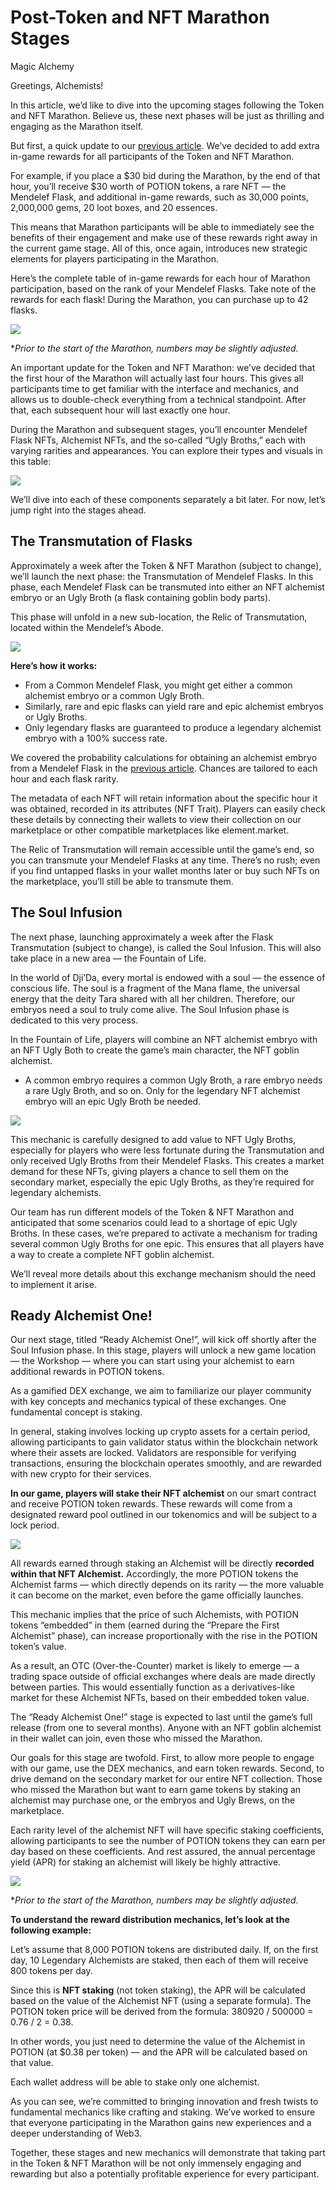 # Post-Token and NFT Marathon Stages
Magic Alchemy

Greetings, Alchemists!

In this article, we’d like to dive into the upcoming stages following the Token and NFT Marathon. Believe us, these next phases will be just as thrilling and engaging as the Marathon itself.

But first, a quick update to our [previous article](src/game-lore-library/stage/articles/Marafon/Marafon_en.md). We’ve decided to add extra in-game rewards for all participants of the Token and NFT Marathon.

For example, if you place a $30 bid during the Marathon, by the end of that hour, you’ll receive $30 worth of POTION tokens, a rare NFT — the Mendelef Flask, and additional in-game rewards, such as 30,000 points, 2,000,000 gems, 20 loot boxes, and 20 essences.

This means that Marathon participants will be able to immediately see the benefits of their engagement and make use of these rewards right away in the current game stage. All of this, once again, introduces new strategic elements for players participating in the Marathon.

Here’s the complete table of in-game rewards for each hour of Marathon participation, based on the rank of your Mendelef Flasks. Take note of the rewards for each flask! During the Marathon, you can purchase up to 42 flasks.

![](pap1_en.2x.jpg)

**Prior to the start of the Marathon, numbers may be slightly adjusted.*

An important update for the Token and NFT Marathon: we’ve decided that the first hour of the Marathon will actually last four hours. This gives all participants time to get familiar with the interface and mechanics, and allows us to double-check everything from a technical standpoint. After that, each subsequent hour will last exactly one hour.

During the Marathon and subsequent stages, you’ll encounter Mendelef Flask NFTs, Alchemist NFTs, and the so-called “Ugly Broths,” each with varying rarities and appearances. You can explore their types and visuals in this table:

![](pap2_en.2x.jpg)

We’ll dive into each of these components separately a bit later. For now, let’s jump right into the stages ahead.

## The Transmutation of Flasks
Approximately a week after the Token & NFT Marathon (subject to change), we’ll launch the next phase: the Transmutation of Mendelef Flasks. In this phase, each Mendelef Flask can be transmuted into either an NFT alchemist embryo or an Ugly Broth (a flask containing goblin body parts).

This phase will unfold in a new sub-location, the Relic of Transmutation, located within the Mendelef’s Abode.

![](pap3_en.2x.jpg)

**Here’s how it works:**

* From a Common Mendelef Flask, you might get either a common alchemist embryo or a common Ugly Broth.
* Similarly, rare and epic flasks can yield rare and epic alchemist embryos or Ugly Broths.
* Only legendary flasks are guaranteed to produce a legendary alchemist embryo with a 100% success rate.

We covered the probability calculations for obtaining an alchemist embryo from a Mendelef Flask in the [previous article](src/game-lore-library/stage/articles/Marafon/Marafon_en.md). Chances are tailored to each hour and each flask rarity.

The metadata of each NFT will retain information about the specific hour it was obtained, recorded in its attributes (NFT Trait). Players can easily check these details by connecting their wallets to view their collection on our marketplace or other compatible marketplaces like element.market.

The Relic of Transmutation will remain accessible until the game’s end, so you can transmute your Mendelef Flasks at any time. There’s no rush; even if you find untapped flasks in your wallet months later or buy such NFTs on the marketplace, you’ll still be able to transmute them.

## The Soul Infusion
The next phase, launching approximately a week after the Flask Transmutation (subject to change), is called the Soul Infusion. This will also take place in a new area — the Fountain of Life.

In the world of Dji’Da, every mortal is endowed with a soul — the essence of conscious life. The soul is a fragment of the Mana flame, the universal energy that the deity Tara shared with all her children. Therefore, our embryos need a soul to truly come alive. The Soul Infusion phase is dedicated to this very process.

In the Fountain of Life, players will combine an NFT alchemist embryo with an NFT Ugly Both to create the game’s main character, the NFT goblin alchemist.

* A common embryo requires a common Ugly Broth, a rare embryo needs a rare Ugly Broth, and so on. Only for the legendary NFT alchemist embryo will an epic Ugly Broth be needed.

![](pap4_en.2x.jpg)

This mechanic is carefully designed to add value to NFT Ugly Broths, especially for players who were less fortunate during the Transmutation and only received Ugly Broths from their Mendelef Flasks. This creates a market demand for these NFTs, giving players a chance to sell them on the secondary market, especially the epic Ugly Broths, as they’re required for legendary alchemists.

Our team has run different models of the Token & NFT Marathon and anticipated that some scenarios could lead to a shortage of epic Ugly Broths. In these cases, we’re prepared to activate a mechanism for trading several common Ugly Broths for one epic. This ensures that all players have a way to create a complete NFT goblin alchemist.

We’ll reveal more details about this exchange mechanism should the need to implement it arise.

## Ready Alchemist One!
Our next stage, titled “Ready Alchemist One!”, will kick off shortly after the Soul Infusion phase. In this stage, players will unlock a new game location — the Workshop — where you can start using your alchemist to earn additional rewards in POTION tokens.

As a gamified DEX exchange, we aim to familiarize our player community with key concepts and mechanics typical of these exchanges. One fundamental concept is staking.

In general, staking involves locking up crypto assets for a certain period, allowing participants to gain validator status within the blockchain network where their assets are locked. Validators are responsible for verifying transactions, ensuring the blockchain operates smoothly, and are rewarded with new crypto for their services.

**In our game, players will stake their NFT alchemist** on our smart contract and receive POTION token rewards. These rewards will come from a designated reward pool outlined in our tokenomics and will be subject to a lock period.

![](pap5_en.2x.jpg)

All rewards earned through staking an Alchemist will be directly **recorded within that NFT Alchemist.**
Accordingly, the more POTION tokens the Alchemist farms — which directly depends on its rarity — the more valuable it can become on the market, even before the game officially launches.

This mechanic implies that the price of such Alchemists, with POTION tokens “embedded” in them (earned during the “Prepare the First Alchemist” phase), can increase proportionally with the rise in the POTION token’s value.

As a result, an OTC (Over-the-Counter) market is likely to emerge — a trading space outside of official exchanges where deals are made directly between parties.
This would essentially function as a derivatives-like market for these Alchemist NFTs, based on their embedded token value.

The “Ready Alchemist One!” stage is expected to last until the game’s full release (from one to several months). Anyone with an NFT goblin alchemist in their wallet can join, even those who missed the Marathon.

Our goals for this stage are twofold. First, to allow more people to engage with our game, use the DEX mechanics, and earn token rewards. Second, to drive demand on the secondary market for our entire NFT collection. Those who missed the Marathon but want to earn game tokens by staking an alchemist may purchase one, or the embryos and Ugly Brews, on the marketplace.

Each rarity level of the alchemist NFT will have specific staking coefficients, allowing participants to see the number of POTION tokens they can earn per day based on these coefficients. And rest assured, the annual percentage yield (APR) for staking an alchemist will likely be highly attractive.

![](pap6_en.2x.jpg)

**Prior to the start of the Marathon, numbers may be slightly adjusted.*

**To understand the reward distribution mechanics, let’s look at the following example:**

Let’s assume that 8,000 POTION tokens are distributed daily.
If, on the first day, 10 Legendary Alchemists are staked, then each of them will receive 800 tokens per day.

Since this is **NFT staking** (not token staking), the APR will be calculated based on the value of the Alchemist NFT (using a separate formula).
The POTION token price will be derived from the formula:
380920 / 500000 = 0.76 / 2 = 0.38.

In other words, you just need to determine the value of the Alchemist in POTION (at $0.38 per token) — and the APR will be calculated based on that value.

Each wallet address will be able to stake only one alchemist.

As you can see, we’re committed to bringing innovation and fresh twists to fundamental mechanics like crafting and staking. We’ve worked to ensure that everyone participating in the Marathon gains new experiences and a deeper understanding of Web3.

Together, these stages and new mechanics will demonstrate that taking part in the Token & NFT Marathon will be not only immensely engaging and rewarding but also a potentially profitable experience for every participant.